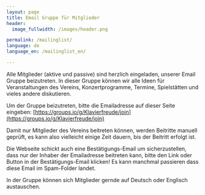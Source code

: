 ```yaml
---
layout: page
title: Email Gruppe für Mitglieder
header:
  image_fullwidth: /images/header.png

permalink: /mailinglist/
language: de
language_en: /mailinglist_en/

---
```


Alle Mitglieder (aktive und passive) sind herzlich eingeladen, unserer Email Gruppe beizutreten. 
In dieser Gruppe können wir alle Ideen für Veranstaltungen des Vereins, Konzertprogramme, Termine, Spielstätten und
vieles andere diskutieren. 

Um der Gruppe beizutreten, bitte die Emailadresse auf dieser Seite eingeben: [https://groups.io/g/Klavierfreude/join](https://groups.io/g/Klavierfreude/join)

Damit nur Mitglieder des Vereins beitreten können, werden Beitritte manuell geprüft, es kann also vielleicht einige Zeit dauern,
bis der Beitritt erfolgt ist. 

Die Webseite schickt auch eine Bestätigungs-Email um sicherzustellen, dass nur der Inhaber der Emailadresse beitreten kann, bitte 
den Link oder Button in der Bestätigungs-Email klicken! Es kann manchmal passieren dass diese Email im Spam-Folder 
landet. 

In der Gruppe können sich Mitglieder gernde auf Deutsch oder Englisch austauschen. 
